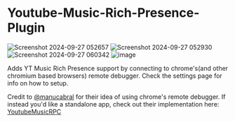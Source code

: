 # Youtube-Music-Rich-Presence-Plugin
![Screenshot 2024-09-27 052657](https://github.com/user-attachments/assets/e671a089-2a67-4de3-ae99-5aebf3568a68)
![Screenshot 2024-09-27 052930](https://github.com/user-attachments/assets/7a1df0fa-9caa-482f-8f8f-f99dae81b65c)
![Screenshot 2024-09-27 060342](https://github.com/user-attachments/assets/2df93b0d-2819-4203-a477-46e38dcc4d42)
![image](https://github.com/user-attachments/assets/cb583116-67fe-41a8-9822-9037c9d7313e)

Adds YT Music Rich Presence support by connecting to chrome's(and other chromium based browsers) remote debugger. Check the settings page for info on how to setup.

Credit to [@manucabral](https://github.com/manucabral) for their idea of using chrome's remote debugger. If instead you'd like a standalone app, check out their implementation here: [YoutubeMusicRPC](https://github.com/manucabral/YoutubeMusicRPC)

